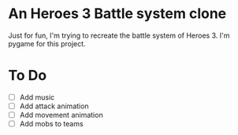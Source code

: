 # An Heroes 3 Battle system clone

Just for fun, I'm trying to recreate the battle system of Heroes 3. I'm pygame for this project.

# To Do

- [ ] Add music
- [ ] Add attack animation
- [ ] Add movement animation
- [ ] Add mobs to teams
